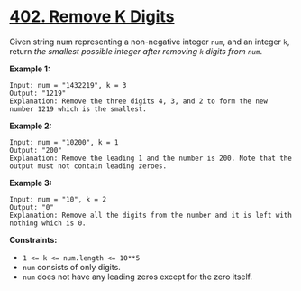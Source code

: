 # [402. Remove K Digits](https://leetcode.com/problems/remove-k-digits/)

Given string num representing a non-negative integer `num`, and an integer `k`, return _the smallest possible integer after removing `k` digits from `num`_.

**Example 1:**

    Input: num = "1432219", k = 3
    Output: "1219"
    Explanation: Remove the three digits 4, 3, and 2 to form the new number 1219 which is the smallest.

**Example 2:**

    Input: num = "10200", k = 1
    Output: "200"
    Explanation: Remove the leading 1 and the number is 200. Note that the output must not contain leading zeroes.

**Example 3:**

    Input: num = "10", k = 2
    Output: "0"
    Explanation: Remove all the digits from the number and it is left with nothing which is 0.

**Constraints:**

- `1 <= k <= num.length <= 10**5`
- `num` consists of only digits.
- `num` does not have any leading zeros except for the zero itself.

